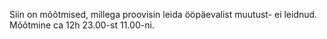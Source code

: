 Siin on mõõtmised, millega proovisin leida ööpäevalist muutust- ei leidnud. Mõõtmine ca 12h 23.00-st 11.00-ni.
